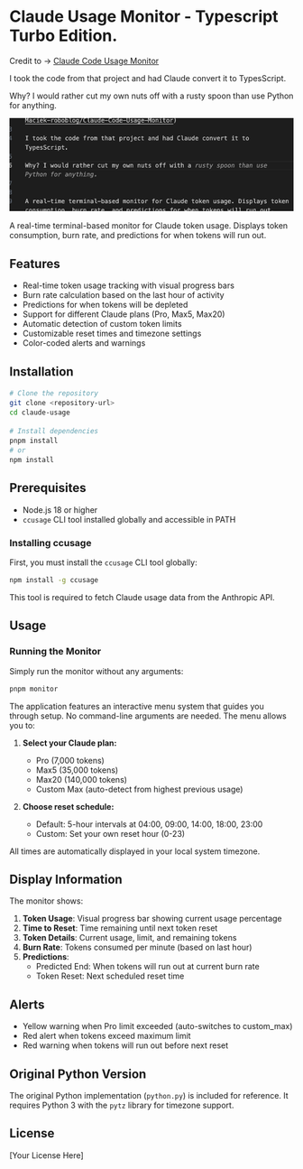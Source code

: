 # Claude Usage Monitor - Typescript Turbo Edition.
Credit to -> [Claude Code Usage Monitor](https://github.com/Maciek-roboblog/Claude-Code-Usage-Monitor)

I took the code from that project and had Claude convert it to TypesScript.

Why? I would rather cut my own nuts off with a rusty spoon than use Python for anything.

![Spoon usage](./thank-you-robot-man.png)


A real-time terminal-based monitor for Claude token usage. Displays token consumption, burn rate, and predictions for when tokens will run out.


## Features

- Real-time token usage tracking with visual progress bars
- Burn rate calculation based on the last hour of activity
- Predictions for when tokens will be depleted
- Support for different Claude plans (Pro, Max5, Max20)
- Automatic detection of custom token limits
- Customizable reset times and timezone settings
- Color-coded alerts and warnings

## Installation

```bash
# Clone the repository
git clone <repository-url>
cd claude-usage

# Install dependencies
pnpm install
# or
npm install
```

## Prerequisites

- Node.js 18 or higher
- `ccusage` CLI tool installed globally and accessible in PATH

### Installing ccusage

First, you must install the `ccusage` CLI tool globally:

```bash
npm install -g ccusage
```

This tool is required to fetch Claude usage data from the Anthropic API.

## Usage

### Running the Monitor

Simply run the monitor without any arguments:

```bash
pnpm monitor
```

The application features an interactive menu system that guides you through setup. No command-line arguments are needed. The menu allows you to:

1. **Select your Claude plan:**
   - Pro (7,000 tokens)
   - Max5 (35,000 tokens)  
   - Max20 (140,000 tokens)
   - Custom Max (auto-detect from highest previous usage)

2. **Choose reset schedule:**
   - Default: 5-hour intervals at 04:00, 09:00, 14:00, 18:00, 23:00
   - Custom: Set your own reset hour (0-23)

All times are automatically displayed in your local system timezone.

## Display Information

The monitor shows:

1. **Token Usage**: Visual progress bar showing current usage percentage
2. **Time to Reset**: Time remaining until next token reset
3. **Token Details**: Current usage, limit, and remaining tokens
4. **Burn Rate**: Tokens consumed per minute (based on last hour)
5. **Predictions**:
   - Predicted End: When tokens will run out at current burn rate
   - Token Reset: Next scheduled reset time

## Alerts

- Yellow warning when Pro limit exceeded (auto-switches to custom_max)
- Red alert when tokens exceed maximum limit
- Red warning when tokens will run out before next reset

## Original Python Version

The original Python implementation (`python.py`) is included for reference. It requires Python 3 with the `pytz` library for timezone support.

## License

[Your License Here]